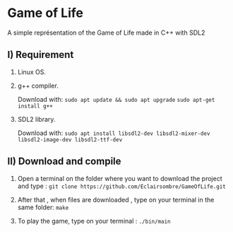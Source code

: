 # Game of Life

A simple représentation of the Game of Life made in C++ with SDL2

## I) Requirement
1. Linux OS.
2.  g++ compiler. 

    Download with: 
    ```sudo apt update && sudo apt upgrade``` 
    ```sudo apt-get install g++ ```

3. SDL2 library.

    Download with: 
    ```sudo apt install libsdl2-dev libsdl2-mixer-dev libsdl2-image-dev libsdl2-ttf-dev```
    
    





## II) Download and compile  
1. Open a terminal on the folder where you want to download the project and type : 
   ```git clone https://github.com/Eclairsombre/GameOfLife.git```
2. After that , when files are downloaded , type on your terminal  in the same folder: 
   ```make```   
     
3. To play the game, type on your terminal : ```./bin/main```  
  


